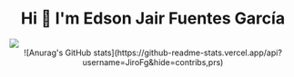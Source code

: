 <div align="center">
  <h1>Hi 👋 I'm Edson Jair Fuentes García</h1>
</div>
<img src="https://c.wallhere.com/photos/1b/dc/blueprints_Aperture_Laboratories_Portal_game_Portal_Gun-13423.jpg!d">

<div align="center">
  ![Anurag's GitHub stats](https://github-readme-stats.vercel.app/api?username=JiroFg&hide=contribs,prs)
</div>

